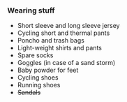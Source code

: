### Wearing stuff
*   Short sleeve and long sleeve jersey
*   Cycling short and thermal pants
*   Poncho and trash bags
*   Light-weight shirts and pants
*   Spare socks
*   Goggles (in case of a sand storm)
*   Baby powder for feet
*   Cycling shoes
*   Running shoes
*   ~~Sandals~~
